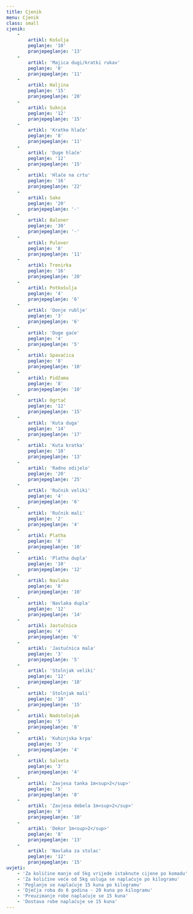 ```yaml
---
title: Cjenik
menu: Cjenik
class: small
cjenik:
    -
        artikl: Košulja
        peglanje: '10'
        pranjepeglanje: '13'
    -
        artikl: 'Majica dugi/kratki rukav'
        peglanje: '8'
        pranjepeglanje: '11'
    -
        artikl: Haljina
        peglanje: '15'
        pranjepeglanje: '20'
    -
        artikl: Suknja
        peglanje: '12'
        pranjepeglanje: '15'
    -
        artikl: 'Kratke hlače'
        peglanje: '8'
        pranjepeglanje: '11'
    -
        artikl: 'Duge hlače'
        peglanje: '12'
        pranjepeglanje: '15'
    -
        artikl: 'Hlače na crtu'
        peglanje: '16'
        pranjepeglanje: '22'
    -
        artikl: Sako
        peglanje: '20'
        pranjepeglanje: '-'
    -
        artikl: Baloner
        peglanje: '30'
        pranjepeglanje: '-'
    -
        artikl: Pulover
        peglanje: '8'
        pranjepeglanje: '11'
    -
        artikl: Trenirka
        peglanje: '16'
        pranjepeglanje: '20'
    -
        artikl: Potkošulja
        peglanje: '4'
        pranjepeglanje: '6'
    -
        artikl: 'Donje rublje'
        peglanje: '3'
        pranjepeglanje: '6'
    -
        artikl: 'Duge gaće'
        peglanje: '4'
        pranjepeglanje: '5'
    -
        artikl: Spavaćica
        peglanje: '8'
        pranjepeglanje: '10'
    -
        artikl: Pidžama
        peglanje: '8'
        pranjepeglanje: '10'
    -
        artikl: Ogrtač
        peglanje: '12'
        pranjepeglanje: '15'
    -
        artikl: 'Kuta duga'
        peglanje: '14'
        pranjepeglanje: '17'
    -
        artikl: 'Kuta kratka'
        peglanje: '10'
        pranjepeglanje: '13'
    -
        artikl: 'Radno odijelo'
        peglanje: '20'
        pranjepeglanje: '25'
    -
        artikl: 'Ručnik veliki'
        peglanje: '4'
        pranjepeglanje: '6'
    -
        artikl: 'Ručnik mali'
        peglanje: '2'
        pranjepeglanje: '4'
    -
        artikl: Platha
        peglanje: '8'
        pranjepeglanje: '10'
    -
        artikl: 'Platha dupla'
        peglanje: '10'
        pranjepeglanje: '12'
    -
        artikl: Navlaka
        peglanje: '8'
        pranjepeglanje: '10'
    -
        artikl: 'Navlaka dupla'
        peglanje: '12'
        pranjepeglanje: '14'
    -
        artikl: Jastučnica
        peglanje: '4'
        pranjepeglanje: '6'
    -
        artikl: 'Jastučnica mala'
        peglanje: '3'
        pranjepeglanje: '5'
    -
        artikl: 'Stolnjak veliki'
        peglanje: '12'
        pranjepeglanje: '18'
    -
        artikl: 'Stolnjak mali'
        peglanje: '10'
        pranjepeglanje: '15'
    -
        artikl: Nadstolnjak
        peglanje: '5'
        pranjepeglanje: '8'
    -
        artikl: 'Kuhinjska krpa'
        peglanje: '3'
        pranjepeglanje: '4'
    -
        artikl: Salveta
        peglanje: '3'
        pranjepeglanje: '4'
    -
        artikl: 'Zavjesa tanka 1m<sup>2</sup>'
        peglanje: '5'
        pranjepeglanje: '8'
    -
        artikl: 'Zavjesa debela 1m<sup>2</sup>'
        peglanje: '8'
        pranjepeglanje: '10'
    -
        artikl: 'Dekor 1m<sup>2</sup>'
        peglanje: '8'
        pranjepeglanje: '13'
    -
        artikl: 'Navlaka za stolac'
        peglanje: '12'
        pranjepeglanje: '15'
uvjeti:
    - 'Za količine manje od 5kg vrijede istaknute cijene po komadu'
    - 'Za količine veće od 5kg usluga se naplaćuje po kilogramu'
    - 'Peglanje se naplaćuje 15 kuna po kilogramu'
    - 'Dječja roba do 6 godina - 20 kuna po kilogramu'
    - 'Preuzimanje robe naplaćuje se 15 kuna'
    - 'Dostava robe naplaćuje se 15 kuna'
---
```


